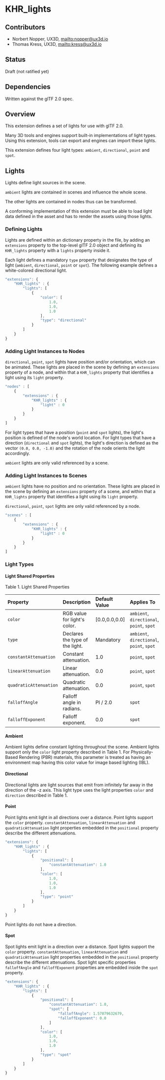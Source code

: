 # KHR\_lights

## Contributors

* Norbert Nopper, UX3D, <mailto:nopper@ux3d.io>
* Thomas Kress, UX3D, <mailto:kress@ux3d.io>

## Status

Draft (not ratified yet)

## Dependencies

Written against the glTF 2.0 spec.

## Overview

This extension defines a set of lights for use with glTF 2.0. 

Many 3D tools and engines support built-in implementations of light types. Using this extension, tools can export and engines can import these lights. 

This extension defines four light types: `ambient`, `directional`, `point` and `spot`.

## Lights

Lights define light sources in the scene.

`ambient` lights are contained in scenes and influence the whole scene.

The other lights are contained in nodes thus can be transformed.

A conforming implementation of this extension must be able to load light data defined in the asset and has to render the assets using those lights. 

### Defining Lights

Lights are defined within an dictionary property in the file, by adding an `extensions` property to the top-level glTF 2.0 object and defining its `KHR_lights` property with a `lights` property inside it.

Each light defines a mandatory `type` property that designates the type of light (`ambient`, `directional`, `point` or `spot`). The following example defines a white-colored directional light.

```javascript
"extensions": {
    "KHR_lights" : {
        "lights": [
            {
                "color": [
                    1.0,
                    1.0,
                    1.0
                ],
                "type": "directional"
            }
        ]
    }
}
```

### Adding Light Instances to Nodes

`directional`, `point`, `spot` lights have position and/or orientation, which can be animated. These lights are placed in the scene by defining an `extensions` property of a node, and within that a `KHR_lights` property that identifies a light using its `light` property.

```javascript
"nodes" : [
    {
        "extensions" : {
            "KHR_lights" : {
                "light" : 0
            }
        }
    }            
]
```

For light types that have a position (`point` and `spot` lights), the light's position is defined of the node's world location.
For light types that have a direction (`directional` and `spot` lights), the light's direction is defined as the vector `(0.0, 0.0, -1.0)` and the rotation of the node orients the light accordingly.

`ambient` lights are only valid referenced by a scene.

### Adding Light Instances to Scenes

`ambient` lights have no position and no orientation. These lights are placed in the scene by defining an `extensions` property of a scene, and within that a `KHR_lights` property that identifies a light using its `light` property.

`directional`, `point`, `spot` lights are only valid referenced by a node.

```javascript
"scenes" : [
    {
        "extensions" : {
            "KHR_lights" : {
                "light" : 0
            }
        }
    }            
]
```

### Light Types

#### Light Shared Properties

Table 1. Light Shared Properties

| Property               | Description                     | Default Value | Applies To                                |
|:-----------------------|:--------------------------------|:--------------|:------------------------------------------|
| `color`                | RGB value for light's color.    | [0.0,0.0,0.0] | `ambient`, `directional`, `point`, `spot` |
| `type`                 | Declares the type of the light. | Mandatory     | `ambient`, `directional`, `point`, `spot` |
| `constantAttenuation`  | Constant attenuation.           | 1.0           | `point`, `spot`                           |
| `linearAttenuation`    | Linear attenuation.             | 0.0           | `point`, `spot`                           |
| `quadraticAttenuation` | Quadratic attenuation.          | 0.0           | `point`, `spot`                           |
| `falloffAngle`         | Falloff angle in radians.       | PI / 2.0      | `spot`                                    |
| `falloffExponent`      | Falloff exponent.               | 0.0           | `spot`                                    |

#### Ambient

Ambient lights define constant lighting throughout the scene. Ambient lights support only the `color` light property described in Table 1.
For Physically-Based Rendering (PBR) materials, this parameter is treated as having an environment map having this color value for image based lighting (IBL).

#### Directional

Directional lights are light sources that emit from infinitely far away in the direction of the -z axis. This light type uses the light properties `color` and `direction` described in Table 1.

#### Point

Point lights emit light in all directions over a distance. Point lights support the `color` property. `constantAttenuation`, `linearAttenuation` and `quadraticAttenuation` light properties embedded in the `positional` property describe the different attenuations.

```javascript
"extensions": {
    "KHR_lights" : {
        "lights": [
            {
                "positional": [
                    "constantAttenuation": 1.0
                ],
                "color": [
                    1.0,
                    1.0,
                    1.0
                ],
                "type": "point"
            }
        ]
    }
}
```

Point lights do not have a direction.

#### Spot

Spot lights emit light in a direction over a distance.  Spot lights support the `color` property. `constantAttenuation`, `linearAttenuation` and `quadraticAttenuation` light properties embedded in the `positional` property describe the different attenuations. Spot light specific properties `falloffAngle` and `falloffExponent` properties are embedded inside the `spot` property.

```javascript
"extensions": {
    "KHR_lights" : {
        "lights": [
            {
                "positional": [
                    "constantAttenuation": 1.0,
                    "spot": [
                        "falloffAngle": 1.57079632679,
                        "falloffExponent": 0.0
                    ]
                ],
                "color": [
                    1.0,
                    1.0,
                    1.0
                ],
                "type": "spot"
            }
        ]
    }
}
```
